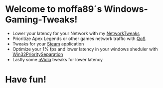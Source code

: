 # Welcome to moffa89´s Windows-Gaming-Tweaks!

- Lower your latency for your Network with my [NetworkTweaks](https://github.com/moffa89/Windows-Gaming-Tweaks/tree/main/Network)
- Prioritize Apex Legends or other games network traffic with [QoS](https://github.com/moffa89/Windows-Gaming-Tweaks/tree/main/QoS)
- Tweaks for your [Steam](https://github.com/moffa89/Windows-Gaming-Tweaks/tree/main/Steam) application
- Optimize your 1% fps and lower latency in your windows sheduler with [Win32PrioritySeparation](https://github.com/moffa89/Windows-Gaming-Tweaks/tree/main/Win32PrioritySeparation)
- Lastly some [nVidia](https://github.com/moffa89/Windows-Gaming-Tweaks/tree/main/nVidia) tweaks for lower latency

# Have fun!
